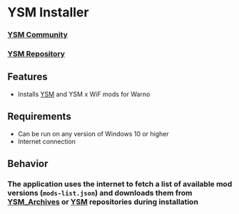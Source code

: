 # YSM Installer
### [YSM Community](https://discord.gg/XmbhaSRqfZ)
### [YSM Repository](https://github.com/Yokaiste/YSM)

## Features
- Installs [YSM](https://github.com/Yokaiste/YSM) and YSM x WiF mods for Warno

## Requirements
- Can be run on any version of Windows 10 or higher
- Internet connection

## Behavior
### The application uses the internet to fetch a list of available mod versions (`mods-list.json`) and downloads them from [YSM_Archives](https://github.com/dary1337/YSM_Archives) or [YSM](https://github.com/Yokaiste/YSM) repositories during installation